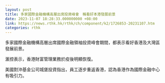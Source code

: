 ```yaml
---
layout: post
title: 多家國際金融機構高層出席投資峰會　稱看好本港發展前景
date: 2023-11-07 18:28:33.000000000 +08:00
link: https://news.rthk.hk/rthk/ch/component/k2/1726853-20231107.htm
categories: rthk
---
```


多家國際金融機構高層出席國際金融領袖投資峰會期間，都表示看好香港及大灣區發展前景。

滙控表示，香港財富管理業務於疫後明顯恢復。

美國對沖基金公司城堡投資指出，員工逐步重返香港，認為香港作為國際金融中心有吸引力。
